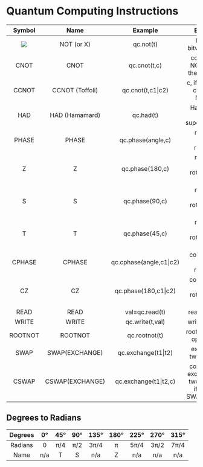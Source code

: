 # Quantum Computing Instructions

| Symbol | Name| Example| English| 
| :---: |:---:|:---:|:---:|
| <img src="https://github.com/lynnlangit/learning-quantum/blob/main/images/operators/NOT.png">|  NOT (or X)  | qc.not(t)| logical bitwise NOT|
| CNOT    | CNOT | qc.cnot(t,c)| controlled NOT, if (c) then NOT(t)| 
| CCNOT    | CCNOT (Toffoli) | qc.cnot(t,c1\|c2)| c, if (c1 AND c2) then NOT(t)| 
| HAD |  HAD (Hamamard)  | qc.had(t)| Hadamard gate, superposition|
| PHASE |  PHASE  | qc.phase(angle,c)| relative phase rotation|
| Z |  Z  | qc.phase(180,c)| relative phase rotation by 180°|
| S |  S  | qc.phase(90,c)| relative phase rotation by 90°|
| T |  T  | qc.phase(45,c)| relative phase rotation by 45°|
| CPHASE |  CPHASE | qc.cphase(angle,c1\|c2)| conditional phase rotation|
| CZ |  CZ  | qc.phase(180,c1\|c2)| conditional phase rotation by 180°|
| READ |  READ  | val=qc.read(t)| read quibits|
| WRITE |  WRITE  | qc.write(t,val)| write quibits|
| ROOTNOT |  ROOTNOT  | qc.rootnot(t)| root-of-NOT operation|
| SWAP |  SWAP(EXCHANGE)  | qc.exchange(t1\|t2)| exchange two quibits|
| CSWAP |  CSWAP(EXCHANGE)  | qc.exchange(t1\|t2,c)| conditional exchange of two quibits, if(c) the SWAP (t1,t2)|

## Degrees to Radians

| Degrees | 0° | 45° | 90° | 135° | 180° | 225° | 270° | 315° |
| :---: |:---:|:---:|:---:|:---:|:---:|:---:|:---:|:---: |
| Radians |  0  | π/4| π/2|3π/4| π |5π/4|3π/2|7π/4|
| Name    | n/a | T  | S  | n/a | Z | n/a | n/a | n/a |